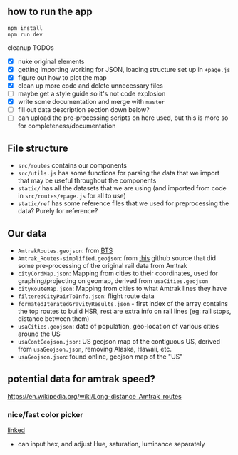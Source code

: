 
## how to run the app
```
npm install
npm run dev
```

cleanup TODOs
- [x] nuke original elements
- [x] getting importing working for JSON, loading structure set up in `+page.js`
- [x] figure out how to plot the map
- [x] clean up more code and delete unnecessary files
- [ ] maybe get a style guide so it's not code explosion
- [x] write some documentation and merge with `master`
- [ ] fill out data description section down below?
- [ ] can upload the pre-processing scripts on here used, but this is more so for completeness/documentation

## File structure
- `src/routes` contains our components
- `src/utils.js` has some functions for parsing the data that we import that may be useful throughout the components
- `static/` has all the datasets that we are using (and imported from code in `src/routes/+page.js` for all to use)
- `static/ref` has some reference files that we used for preprocessing the data? Purely for reference?

## Our data
- `AmtrakRoutes.geojson`: from [BTS](https://data-usdot.opendata.arcgis.com/maps/baa5a6c4d4ae4034850e99aaca38cfbb)
- `Amtrak_Routes-simplified.geojson`: from [this](https://github.com/binx/amtrak-explorer/tree/main) github source that did some pre-processing of the original rail data from Amtrak
- `cityCordMap.json`: Mapping from cities to their coordinates, used for graphing/projecting on geomap, derived from `usaCities.geojson`
- `cityRouteMap.json`: Mapping from cities to what Amtrak lines they have
- `filteredCityPairToInfo.json`: flight route data
- `formatedIteratedGravityResults.json` - first index of the array contains the top routes to build HSR, rest are extra info on rail lines (eg: rail stops, distance between them)
- `usaCities.geojson`: data of population, geo-location of various cities around the US 
- `usaContGeojson.json`: US geojson map of the contiguous US, derived from `usaGeojson.json`, removing Alaska, Hawaii, etc.
- `usaGeojson.json`: found online, geojson map of the "US"

## potential data for amtrak speed?
https://en.wikipedia.org/wiki/Long-distance_Amtrak_routes

### nice/fast color picker
[linked](https://coolors.co/b5b5b5)
- can input hex, and adjust Hue, saturation, luminance separately
